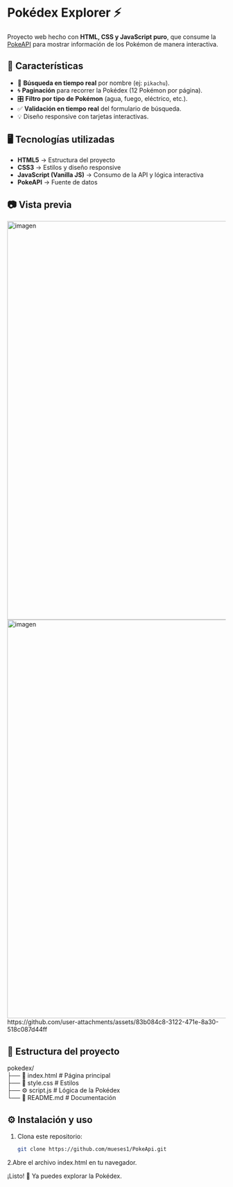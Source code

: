 # Pokédex Explorer ⚡

Proyecto web hecho con **HTML, CSS y JavaScript puro**, que consume la [PokeAPI](https://pokeapi.co/) para mostrar información de los Pokémon de manera interactiva.

## 🚀 Características

- 🔎 **Búsqueda en tiempo real** por nombre (ej: `pikachu`).
- 🌀 **Paginación** para recorrer la Pokédex (12 Pokémon por página).
- 🎛 **Filtro por tipo de Pokémon** (agua, fuego, eléctrico, etc.).
- ✅ **Validación en tiempo real** del formulario de búsqueda.
- 💡 Diseño responsive con tarjetas interactivas.

## 🖥️ Tecnologías utilizadas

- **HTML5** → Estructura del proyecto  
- **CSS3** → Estilos y diseño responsive  
- **JavaScript (Vanilla JS)** → Consumo de la API y lógica interactiva  
- **PokeAPI** → Fuente de datos

## 📷 Vista previa
<img width="1919" height="916" alt="imagen" src="https://github.com/user-attachments/assets/26a1fe61-bb92-4132-b5f7-4747f8dccd84" />
<img width="1919" height="916" alt="imagen" src="https://github.com/user-attachments/assets/ad0a2221-5c4d-44e1-82d9-24177b35c197" />
https://github.com/user-attachments/assets/83b084c8-3122-471e-8a30-518c087d44ff


## 📂 Estructura del proyecto
pokedex/</br>
├── 📄 index.html # Página principal </br>
├── 🎨 style.css # Estilos</br>
├── ⚙️ script.js # Lógica de la Pokédex</br>
└── 📘 README.md # Documentación

## ⚙️ Instalación y uso

1. Clona este repositorio:
   ```bash
   git clone https://github.com/mueses1/PokeApi.git
2.Abre el archivo index.html en tu navegador.

¡Listo! 🎉 Ya puedes explorar la Pokédex.
